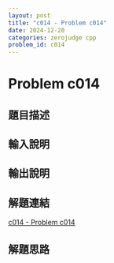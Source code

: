 ```yaml
---
layout: post
title: "c014 - Problem c014"
date: 2024-12-20
categories: zerojudge cpp
problem_id: c014
---
```


# Problem c014

## 題目描述



## 輸入說明



## 輸出說明



## 解題連結

[c014 - Problem c014](https://zerojudge.tw/ShowProblem?problemid=c014)

## 解題思路

